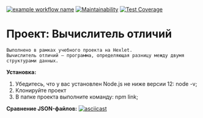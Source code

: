 [![example workflow name](https://github.com/smbartem/frontend-project-lvl2/workflows/Node%20CI/badge.svg)](https://github.com/smbartem/frontend-project-lvl2/actions) [![Maintainability](https://api.codeclimate.com/v1/badges/a99a88d28ad37a79dbf6/maintainability)](https://codeclimate.com/github/smbartem/frontend-project-lvl2) [![Test Coverage](https://api.codeclimate.com/v1/badges/26eefb3862f29006b880/test_coverage)](https://codeclimate.com/github/smbartem/frontend-project-lvl2/test_coverage)


__Проект: Вычислитель отличий__ 
===========
    Выполнено в рамках учебного проекта на Hexlet.
    Вычислитель отличий – программа, определяющая разницу между двумя структурами данных. 

__Установка:__
  1. Убедитесь, что у вас установлен Node.js не ниже версии 12: node -v;
  2. Клонируйте проект
  3. В папке проекта выполните команду: npm link;
  
__Сравнение JSON-файлов:__
[![asciicast](https://asciinema.org/a/BjR2iOEpU9ZNSydZaxma55Oqt.svg)](https://asciinema.org/a/BjR2iOEpU9ZNSydZaxma55Oqt)
